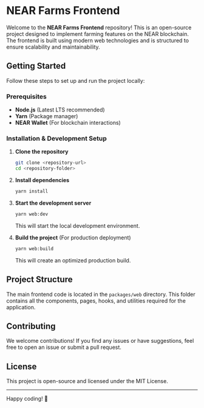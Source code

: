 # NEAR Farms Frontend

Welcome to the **NEAR Farms Frontend** repository! This is an open-source project designed to implement farming features on the NEAR blockchain. The frontend is built using modern web technologies and is structured to ensure scalability and maintainability.

## Getting Started

Follow these steps to set up and run the project locally:

### Prerequisites

- **Node.js** (Latest LTS recommended)
- **Yarn** (Package manager)
- **NEAR Wallet** (For blockchain interactions)

### Installation & Development Setup

1. **Clone the repository**

   ```sh
   git clone <repository-url>
   cd <repository-folder>
   ```

2. **Install dependencies**

   ```sh
   yarn install
   ```

3. **Start the development server**

   ```sh
   yarn web:dev
   ```

   This will start the local development environment.

4. **Build the project** (For production deployment)
   ```sh
   yarn web:build
   ```
   This will create an optimized production build.

## Project Structure

The main frontend code is located in the `packages/web` directory. This folder contains all the components, pages, hooks, and utilities required for the application.

## Contributing

We welcome contributions! If you find any issues or have suggestions, feel free to open an issue or submit a pull request.

## License

This project is open-source and licensed under the MIT License.

---

Happy coding! 🚀
